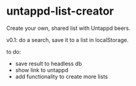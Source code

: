 # untappd-list-creator

Create your own, shared list with Untappd beers.

v0.1: do a search, save it to a list in localStorage.

to do:

- save result to headless db
- show link to untappd
- add functionality to create more lists
